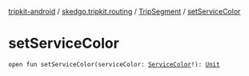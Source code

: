 [tripkit-android](../../index.md) / [skedgo.tripkit.routing](../index.md) / [TripSegment](index.md) / [setServiceColor](./set-service-color.md)

# setServiceColor

`open fun setServiceColor(serviceColor: `[`ServiceColor`](../-service-color/index.md)`!): `[`Unit`](https://kotlinlang.org/api/latest/jvm/stdlib/kotlin/-unit/index.html)